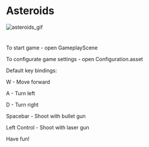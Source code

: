 # Asteroids

![asteroids_gif](https://user-images.githubusercontent.com/31821182/197084977-fa120044-3311-4a2a-b578-c8107a024c75.gif)
 
 #
 
 To start game - open GameplayScene
 
 To configurate game settings - open Configuration.asset
 
 Default key bindings:
 
 W - Move forward
 
 A - Turn left
 
 D - Turn right
 
 Spacebar - Shoot with bullet gun
 
 Left Control - Shoot with laser gun
 

 Have fun!
